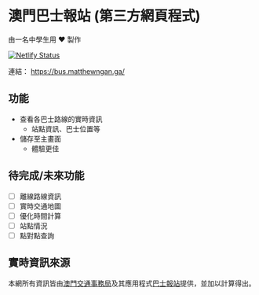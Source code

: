 # 澳門巴士報站 (第三方網頁程式)

由一名中學生用 :heart: 製作

[![Netlify Status](https://api.netlify.com/api/v1/badges/f53a85cd-b088-4732-a90d-31d1502490d8/deploy-status)](https://app.netlify.com/sites/agitated-swanson-fba885/deploys)

連結： https://bus.matthewngan.ga/

## 功能

- 查看各巴士路線的實時資訊
  - 站點資訊、巴士位置等
- 儲存至主畫面
  - 體驗更佳

## 待完成/未來功能

- [ ] 離線路線資訊
- [ ] 實時交通地圖
- [ ] 優化時間計算
- [ ] 站點情況
- [ ] 點對點查詢

## 實時資訊來源

本網所有資訊皆由[澳門交通事務局](https://www.dsat.gov.mo/)及其應用程式[巴士報站](http://www.dsat.gov.mo/bus/site/busstopwaiting.aspx?lang=tc)提供，並加以計算得出。
